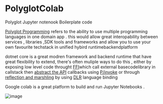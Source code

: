 # PolyglotColab
Polyglot Jupyter notenook Boilerplate code


[Polyglot Programming](https://en.wikipedia.org/wiki/Polyglot_(computing)) refers to the ability  to use multiple programming languages in one domain app  . 
this would allow great interopability between services , libraries ,SDK tools and frameworks and allow you to use your own  favourite  techstack  in  unified hybird runtimebackendplatform

dotnet core is a great modren framework and backend runtime that have great flexibility to extend,
there's often muliple ways to do this , either by  exposing low level code  throught [FFI](https://en.wikipedia.org/wiki/Foreign_function_interface)which call external basecodelibrary in callstack  then [abstract the API](https://en.wikipedia.org/wiki/Wrapper_function)   callbacks using [P/invoke](https://en.wikipedia.org/wiki/Platform_Invocation_Services) or through  [reflection and marshling](https://en.wikipedia.org/wiki/Language_binding) by using [DLR](https://learn.microsoft.com/en-us/dotnet/framework/reflection-and-codedom/dynamic-language-runtime-overview) language binding


Google colab is a great platform to build and run Jupyter Notebooks . 

![image](https://github.com/PrestigeDevop/PolyglotColab/assets/85388342/c682dc96-c0c2-4da8-9ce6-d081c1fb41ff)

